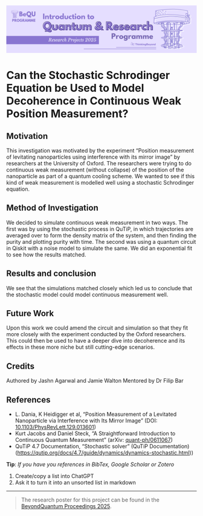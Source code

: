 ![BeyondQuantum Banner for Research Projects](../BeyondQuantum_Banner_Research_Projects_2025.png)

# Can the Stochastic Schrodinger Equation be Used to Model Decoherence in Continuous Weak Position Measurement?

## Motivation

This investigation was motivated by the experiment “Position measurement of levitating nanoparticles using interference with its mirror image” by researchers at the University of Oxford. The researchers were trying to do continuous weak measurement (without collapse) of the position of the nanoparticle as part of a quantum cooling scheme. We wanted to see if this kind of weak measurement is modelled well using a stochastic Schrodinger equation.

## Method of Investigation
We decided to simulate continuous weak measurement in two ways. The first was by using the stochastic process in QuTiP, in which trajectories are averaged over to form the density matrix of the system, and then finding the purity and plotting purity with time. The second was using a quantum circuit in Qiskit with a noise model to simulate the same. We did an exponential fit to see how the results matched.

## Results and conclusion

We see that the simulations matched closely which led us to conclude that the stochastic model could model continuous measurement well. 

## Future Work

Upon this work we could amend the circuit and simulation so that they fit more closely with the experiment conducted by the Oxford researchers. This could then be used to have a deeper dive into decoherence and its effects in these more niche but still cutting-edge scenarios.

## Credits
Authored by Jashn Agarwal and Jamie Walton
Mentored by Dr Filip Bar

## References


- L. Dania, K Heidigger et al, “Position Measurement of a Levitated Nanoparticle via Interference with Its Mirror Image” (DOI: [10.1103/PhysRevLett.129.013601](https://doi.org/10.1103/PhysRevLett.129.013601))
- Kurt Jacobs and Daniel Steck, “A Straightforward Introduction to Continuous Quantum Measurement” (arXiv: [quant-ph/0611067](https://arxiv.org/abs/quant-ph/0611067))
- QuTiP 4.7 Documentation, “Stochastic solver” (QuTiP Documentation)(https://qutip.org/docs/4.7/guide/dynamics/dynamics-stochastic.html))


**Tip**: *If you have you references in BibTex, Google Scholar or Zotero*
1. Create/copy a list into ChatGPT
2. Ask it to turn it into an unsorted list in markdown

---

> The research poster for this project can be found in the [BeyondQuantum Proceedings 2025](https://thinkingbeyond.education/beyondquantum_proceedings_2025/).

